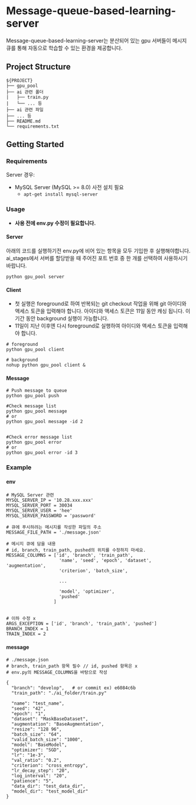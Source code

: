 # Message-queue-based-learning-server

Message-queue-based-learning-server는 분산되어 있는 gpu 서버들이 메시지 큐를 통해 자동으로 학습할 수 있는 환경을 제공합니다.

## Project Structure

```
${PROJECT}
├── gpu_pool
├── ai 관련 폴더
|   ├── train.py
|   └── ... 등
├── ai 관련 파일
├── ... 등
├── README.md
└── requirements.txt
```

## Getting Started

### Requirements

Server 경우:
- MySQL Server (MySQL >= 8.0) 사전 설치 필요
  - ```apt-get install mysql-server```

### Usage

- **사용 전에 env.py 수정이 필요합니다.**

#### Server

아래의 코드를 실행하기전 env.py에 비어 있는 항목을 모두 기입한 후 실행해야합니다.
ai_stages에서 서버를 할당받을 때 주어진 포트 번호 중 한 개를 선택하여 사용하시기 바랍니다.
```
python gpu_pool server
```

#### Client
- 첫 실행은 foreground로 하여 반복되는 git checkout 작업을 위해 git 아이디와 액세스 토큰을 입력해야 합니다. 아이디와 액세스 토큰은 11일 동안 캐싱 됩니다. 이 기간 동안 background 실행이 가능합니다.
- 11일이 지난 이후엔 다시 foreground로 실행하여 아이디와 액세스 토큰을 입력해야 합니다.
```
# foreground
python gpu_pool client

# background
nohup python gpu_pool client &
```

#### Message

```
# Push message to queue
python gpu_pool push

#Check message list
python gpu_pool message
# or
python gpu_pool message -id 2


#Check error message list
python gpu_pool error
# or
python gpu_pool error -id 3
```

### Example

#### env

```
# MySQL Server 관련 
MYSQL_SERVER_IP = '10.28.xxx.xxx'
MYSQL_SERVER_PORT = 30034
MYSQL_SERVER_USER = 'hee'
MYSQL_SERVER_PASSWORD = 'password'

# 큐에 푸시하려는 메시지를 작성한 파일의 주소
MESSAGE_FILE_PATH = './message.json'

# 메시지 큐에 담을 내용
# id, branch, train_path, pushed의 위치를 수정하지 마세요.
MESSAGE_COLUMNS = ['id', 'branch', 'train_path',
                    'name', 'seed', 'epoch', 'dataset', 'augmentation',
                    'criterion', 'batch_size',

                    ...

                    'model', 'optimizer',
                    'pushed'
                  ]


# 이하 수정 x
ARGS_EXCEPTION = ['id', 'branch', 'train_path', 'pushed']
BRANCH_INDEX = 1
TRAIN_INDEX = 2
```

#### message

```
# ./message.json
# branch, train_path 항목 필수 // id, pushed 항목은 x
# env.py의 MESSAGE_COLUMNS을 바탕으로 작성

{
  "branch": "develop",   # or commit ex) e6084c6b
  "train_path": "./ai_folder/train.py"

  "name": "test_name",
  "seed": "42",
  "epoch": "1",
  "dataset": "MaskBaseDataset",
  "augmentation": "BaseAugmentation",
  "resize": "128 96",
  "batch_size": "64",
  "valid_batch_size": "1000",
  "model": "BaseModel",
  "optimizer": "SGD",
  "lr": "1e-3",
  "val_ratio": "0.2",
  "criterion": "cross_entropy",
  "lr_decay_step": "20",
  "log_interval": "20",
  "patience": "5",
  "data_dir": "test_data_dir",
  "model_dir": "test_model_dir"
}
```
